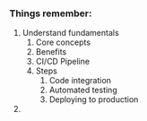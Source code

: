 
### Things remember:

1. Understand fundamentals
	1. Core concepts
	2. Benefits
	3. CI/CD Pipeline
	4. Steps
		1. Code integration
		2. Automated testing
		3. Deploying to production
2. 
